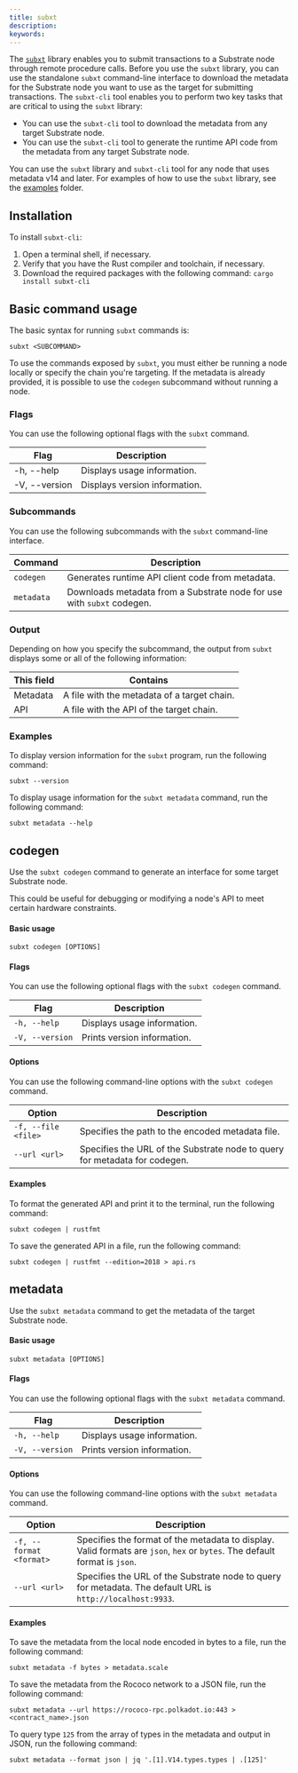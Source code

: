 ```yaml
---
title: subxt
description:
keywords:
---
```


The [`subxt`](https://github.com/paritytech/subxt) library enables you to submit transactions to a Substrate node through remote procedure calls.
Before you use the `subxt` library, you can use the standalone `subxt` command-line interface to download the metadata for the Substrate node you want to use as the target for submitting transactions.
The `subxt-cli` tool enables you to perform two key tasks that are critical to using the `subxt` library:

- You can use the `subxt-cli` tool to download the metadata from any target Substrate node.
- You can use the `subxt-cli` tool to generate the runtime API code from the metadata from any target Substrate node.

You can use the `subxt` library and `subxt-cli` tool for any node that uses metadata v14 and later.
For examples of how to use the `subxt` library, see the [examples](https://github.com/paritytech/subxt/tree/master/examples) folder.

## Installation

To install `subxt-cli`:

1. Open a terminal shell, if necessary.
1. Verify that you have the Rust compiler and toolchain, if necessary.
1. Download the required packages with the following command:
   `cargo install subxt-cli`

## Basic command usage

The basic syntax for running `subxt` commands is:

`subxt <SUBCOMMAND>`

To use the commands exposed by `subxt`, you must either be running a node locally or specify the chain you're targeting.
If the metadata is already provided, it is possible to use the `codegen` subcommand without running a node.

### Flags

You can use the following optional flags with the `subxt` command.

| Flag          | Description                   |
| ------------- | ----------------------------- |
| -h, --help    | Displays usage information.   |
| -V, --version | Displays version information. |

### Subcommands

You can use the following subcommands with the `subxt` command-line interface.

| Command    | Description                                                            |
| ---------- | ---------------------------------------------------------------------- |
| `codegen`  | Generates runtime API client code from metadata.                       |
| `metadata` | Downloads metadata from a Substrate node for use with `subxt` codegen. |

### Output

Depending on how you specify the subcommand, the output from `subxt` displays some or all of the following information:

| This field | Contains                                    |
| ---------- | ------------------------------------------- |
| Metadata   | A file with the metadata of a target chain. |
| API        | A file with the API of the target chain.    |

### Examples

To display version information for the `subxt` program, run the following command:

`subxt --version`

To display usage information for the `subxt metadata` command, run the following command:

`subxt metadata --help`

## codegen

Use the `subxt codegen` command to generate an interface for some target Substrate node.

This could be useful for debugging or modifying a node's API to meet certain hardware constraints.

#### Basic usage

`subxt codegen [OPTIONS]`

#### Flags

You can use the following optional flags with the `subxt codegen` command.

| Flag            | Description                 |
| --------------- | --------------------------- |
| `-h, --help`    | Displays usage information. |
| `-V, --version` | Prints version information. |

#### Options

You can use the following command-line options with the `subxt codegen` command.

| Option              | Description                                                                |
| ------------------- | -------------------------------------------------------------------------- |
| `-f, --file <file>` | Specifies the path to the encoded metadata file.                           |
| `--url <url>`       | Specifies the URL of the Substrate node to query for metadata for codegen. |

#### Examples

To format the generated API and print it to the terminal, run the following command:

`subxt codegen | rustfmt`

To save the generated API in a file, run the following command:

`subxt codegen | rustfmt --edition=2018 > api.rs`

## metadata

Use the `subxt metadata` command to get the metadata of the target Substrate node.

#### Basic usage

`subxt metadata [OPTIONS]`

#### Flags

You can use the following optional flags with the `subxt metadata` command.

| Flag            | Description                 |
| --------------- | --------------------------- |
| `-h, --help`    | Displays usage information. |
| `-V, --version` | Prints version information. |

#### Options

You can use the following command-line options with the `subxt metadata` command.

| Option                  | Description                                                                                                                |
| ----------------------- | -------------------------------------------------------------------------------------------------------------------------- |
| `-f, --format <format>` | Specifies the format of the metadata to display. Valid formats are `json`, `hex` or `bytes`. The default format is `json`. |
| `--url <url>`           | Specifies the URL of the Substrate node to query for metadata. The default URL is `http://localhost:9933`.                 |

#### Examples

To save the metadata from the local node encoded in bytes to a file, run the following command:

`subxt metadata -f bytes > metadata.scale`

To save the metadata from the Rococo network to a JSON file, run the following command:

`subxt metadata --url https://rococo-rpc.polkadot.io:443 > <contract_name>.json`

To query type `125` from the array of types in the metadata and output in JSON, run the following command:

`subxt metadata --format json | jq '.[1].V14.types.types | .[125]'`
